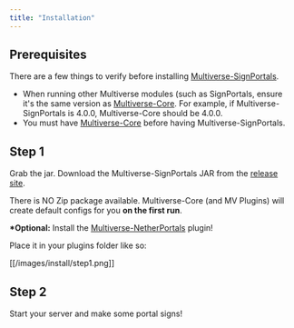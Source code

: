 ```yaml
---
title: "Installation"
---
```


## Prerequisites
There are a few things to verify before installing [Multiverse-SignPortals](https://dev.bukkit.org/projects/multiverse-signportals).
* When running other Multiverse modules (such as SignPortals, ensure it's the same version as [Multiverse-Core](https://dev.bukkit.org/projects/multiverse-core). For example, if Multiverse-SignPortals is 4.0.0, Multiverse-Core should be 4.0.0.
* You must have [Multiverse-Core](https://dev.bukkit.org/projects/multiverse-core) before having Multiverse-SignPortals.

## Step 1
Grab the jar.
Download the Multiverse-SignPortals JAR from the [release site](http://dev.bukkit.org/projects/multiverse-signportals/files/).

There is NO Zip package available. Multiverse-Core (and MV Plugins) will create default configs for you __on the first run__.

__*Optional:__ Install the  [Multiverse-NetherPortals](http://dev.bukkit.org/projects/multiverse-netherportals/files/) plugin!

Place it in your plugins folder like so:

[[/images/install/step1.png]]

## Step 2
Start your server and make some portal signs!
